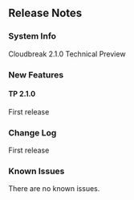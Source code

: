 ## Release Notes

### System Info

Cloudbreak 2.1.0 Technical Preview 

### New Features

#### TP 2.1.0

First release

### Change Log

First release

### Known Issues

There are no known issues. 

